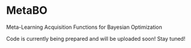 # MetaBO
Meta-Learning Acquisition Functions for Bayesian Optimization

Code is currently being prepared and will be uploaded soon! Stay tuned!
